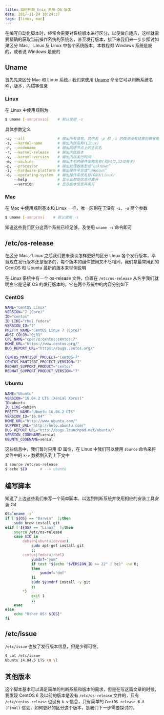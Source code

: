 ```yaml
---
title: 如何判断 Unix 系统 OS 版本
date: 2017-11-24 10:24:37
tags: [linux, mac]
---
```


在编写自动化脚本时，经常会需要对系统版本进行区分，以便做自适应，这样就需要精确的获取当前操作系统的系统名，甚至发行版本，接下来我们来一步步探讨如果区分 Mac， Linux 及 Linux 中各个系统版本，本教程对 Windows 系统是废的，或者说 Windows 是废的

<!-- more -->
<!-- toc -->

## Uname
首先先来区分 Mac 和 Linux 系统，我们来使用 [Uname](https://en.wikipedia.org/wiki/Uname) 命令它可以判断系统名称，版本，内核等信息

### Linux
在 Linux 中使用规则为
```bash
$ uname [-amnprsvio]    # 默认使用 -s
```
具体参数定义
```bash
-a, --all               # 输出所有信息。其中若 -p 和 -i 的探测没有结果则被省略
-s, --kernel-name       # 输出内核名称(Linux)
-n, --nodename          # 输出网络节点上的主机名
-r, --kernel-release    # 输出内核版本
-v, --kernel-version    # 输出内核发行时间
-m, --machine           # 输出主机的硬件架构名称(和64位,32位有关)
-p, --processor         # 输出处理器类型或“unknown”
-i, --hardware-platform # 输出硬件平台或“unknown”
-o, --operating-system  # 输出操作系统名称(GNU/Linux)
    --help              # 显示此帮助信息并离开
    --version           # 显示版本信息并离开
```

### Mac
在 Mac 中使用规则基本和 Linux 一样，唯一区别在于没有 `-i, -o` 两个参数
```bash
$ uname [-amnprsv]    # 默认使用 -s
```

知道这些我们区分这两个系统已经足够，及使用 `uname -s` 命令即可

## /etc/os-release

在区分 Mac／Linux 之后我们要来谈谈怎样更好的区分 Linux 各个发行版本，毕竟现在发行版本还是很多的，每个版本的组件使用又不尽相同，我们拿最常用到的 CentOS 和 Ubuntu 最新的版本来举例说明

在 Linux 系统中有一个 os-release 文件，位置在 `/etc/os-release` 从名字我们就明白它是记录 OS 的发行版本的，它在两个系统中的内容分别如下

### CentOS
```bash
NAME="CentOS Linux"
VERSION="7 (Core)"
ID="centos"
ID_LIKE="rhel fedora"
VERSION_ID="7"
PRETTY_NAME="CentOS Linux 7 (Core)"
ANSI_COLOR="0;31"
CPE_NAME="cpe:/o:centos:centos:7"
HOME_URL="https://www.centos.org/"
BUG_REPORT_URL="https://bugs.centos.org/"

CENTOS_MANTISBT_PROJECT="CentOS-7"
CENTOS_MANTISBT_PROJECT_VERSION="7"
REDHAT_SUPPORT_PRODUCT="centos"
REDHAT_SUPPORT_PRODUCT_VERSION="7"
```

### Ubuntu
```bash
NAME="Ubuntu"
VERSION="16.04.2 LTS (Xenial Xerus)"
ID=ubuntu
ID_LIKE=debian
PRETTY_NAME="Ubuntu 16.04.2 LTS"
VERSION_ID="16.04"
HOME_URL="http://www.ubuntu.com/"
SUPPORT_URL="http://help.ubuntu.com/"
BUG_REPORT_URL="http://bugs.launchpad.net/ubuntu/"
VERSION_CODENAME=xenial
UBUNTU_CODENAME=xenial
```

这些信息中，我们暂时只用 ID 属性，在 Linux 中我们可以使用 `source` 命令来将文件中的 `k-v` 数据倒入到上下文中
```bash
$ source /etc/os-release
$ echo $ID      # --> ubuntu
```

## 编写脚本

知道了上边这些我们来写一个简单脚本，以达到判断系统并使用相应的安装工具安装 Git

```bash
OS=`uname -s`
if [ ${OS} == "Darwin"  ];then
    sudo brew install git
elif [ ${OS} == "Linux"  ];then
    source /etc/os-release
    case $ID in
        debian|ubuntu|devuan)
            sudo apt-get install git
            ;;
        centos|fedora|rhel)
            yumdnf="yum"
            if test "$(echo "$VERSION_ID >= 22" | bc)" -ne 0;
            then
                yumdnf="dnf"
            fi
            sudo $yumdnf install -y git
            ;;
        *)
            exit 1
            ;;
    esac
else
    echo "Other OS: ${OS}"
fi
```

## /etc/issue

`/etc/issue` 也放了发行版本信息，但是少得可怜。

```bash
$ cat /etc/issue
Ubuntu 14.04.5 LTS \n \l
```

## 其他版本
这个脚本基本可以满足简单的判断系统和版本的需求，但是在写这篇文章的时候，我发现 CentOS 6 及以前的版本是没有 `/etc/os-release` 文件的，只有 `/etc/centos-release` 也没有 `k-v` 信息，只有简单的 `CentOS release 6.8 (Final)` 信息，如何更好的区分这个版本，是我们下一步需要探讨的。
